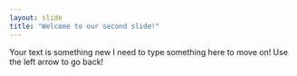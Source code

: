 ```yaml
---
layout: slide
title: "Welcome to our second slide!"
---
```

Your text is something new I need to type something here to move on!
Use the left arrow to go back!
